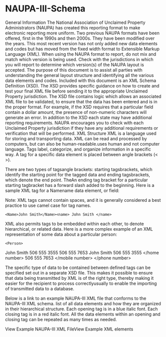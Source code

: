# NAUPA-III-Schema

General Information
The National Association of Unclaimed Property Administrators (NAUPA) has created this reporting format to make electronic reporting more uniform. Two previous NAUPA formats have been offered, first in the 1990s and then 2000s.  They have been modified over the years. This most recent version has not only added new data elements and codes but has moved from the fixed width format to Extensible Markup Language (XML).  When using the NAUPA format to report, do not mix and match which version is being used.  Check with the jurisdictions in which you will report to determine which version(s) of the NAUPA layout is accepted.
The purpose of this document is to assist all parties with understanding the general layout structure and identifying all the various data elements and codes. Included with this document is an XML Schema Definition (XSD). The XSD provides specific guidance on how to create and test your final XML file before sending it to the appropriate Unclaimed Property jurisdiction. The XSD file contains logic which allows an associated XML file to be validated, to ensure that the data has been entered and is in the proper format. For example, if the XSD requires that a particular field contain a dollar amount, the presence of non-numeric characters will generate an error.
In addition to the XSD each state may have additional reporting requirements. NAUPA encourages you to check with each Unclaimed Property jurisdiction if they have any additional requirements or verification that will be performed.
XML Structure
XML is a language used for storing and transporting data.  XML can be read and processed by computers, but can also be human-readable.uses human and not computer language.  Tags label, categorize, and organize information in a specific way.  A tag for a specific data element is placed between angle brackets (< >). 

There are two types of tagsangle brackets:  starting tagsbrackets, which identify the starting point for the tagged data and ending tagsbrackets, which denote the end point.  TheAn ending tag bracket for a particular starting tagbracket  has a forward slash added to the beginning.  Here is a sample XML tag for a Namename data element, or field:

Note:  XML tags cannot contain spaces, and it is generally considered a best practice to use camel case for tag names.

	<Name>John Smith</Name><name> John Smith </name>

XML also permits tags to be embedded within each other, to denote hierarchical, or related data.  Here is a more complex example of an XML representation of some data about a particular person:

	<Person>
<Name>John Smith</Name>
<PhoneNumber>
<HomeNumber>506 555 3555</HomeNumber>
<MobileNumber>506 555 7653</MobileNumber>
</PhoneNumber>
	</Person>
<person>
		<name> John Smith </name>
		<phone number>
			<home number> 506 555 3555 </home number>
			<mobile number> 506 555 7653 </mobile number>
		</phone number>
	</person>

The specific type of data to be contained between defined tags can be specified set out in a separate XSD file.  This makes it possible to ensure that data being transmitted by XML is of the right type, thereby making it easier for the recipient to process correctlyusually to enable the importing of transmitted data to a database. 

Below is a link to an example NAUPA-III XML file that conforms to the NAUPA-III XML schema. list of all data elements and how they are organized in their hierarchical structure. Each opening tag is in a blue italic font. Each closing tag is in a red italic font. All the data elements within an opening and closing tag can be repeated as many times as needed.

View Example NAUPA-III XML FileView Example XML elements
